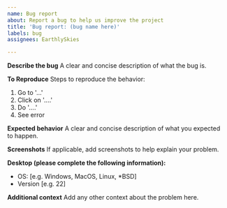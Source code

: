 ```yaml
---
name: Bug report
about: Report a bug to help us improve the project
title: 'Bug report: (bug name here)'
labels: bug
assignees: EarthlySkies

---
```


**Describe the bug**
A clear and concise description of what the bug is.

**To Reproduce**
Steps to reproduce the behavior:
1. Go to '...'
2. Click on '....'
3. Do '....'
4. See error

**Expected behavior**
A clear and concise description of what you expected to happen.

**Screenshots**
If applicable, add screenshots to help explain your problem.

**Desktop (please complete the following information):**
 - OS: [e.g. Windows, MacOS, Linux, *BSD]
 - Version [e.g. 22]

**Additional context**
Add any other context about the problem here.
